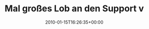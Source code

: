 ---
retweeted: false
source: <a href="http://twitter.com" rel="nofollow">Twitter Web Client</a>
entities:
  hashtags:
  - text: Swissmail
    indices:
    - '34'
    - '44'
  symbols: []
  user_mentions: []
  urls: []
display_text_range:
- '0'
- '123'
favorite_count: '0'
id_str: '7792984753'
truncated: false
retweet_count: '0'
id: '7792984753'
created_at: Fri Jan 15 16:26:35 +0000 2010
favorited: false
full_text: 'Mal großes Lob an den Support von #Swissmail. Selbst für meine kruden
  Config-Probleme eine flotte Lösung gehabt. Sehr nett.'
lang: de
tags:
- Swissmail
- pesos:twitter
date: '2010-01-15T16:26:35+00:00'
src: https://twitter.com/bascht/status/7792984753
original_url: https://twitter.com/bascht/status/7792984753
type: twitter_tweet
text: 'Mal großes Lob an den Support von #Swissmail. Selbst für meine kruden Config-Probleme
  eine flotte Lösung gehabt. Sehr nett.'
title: Mal großes Lob an den Support v

---